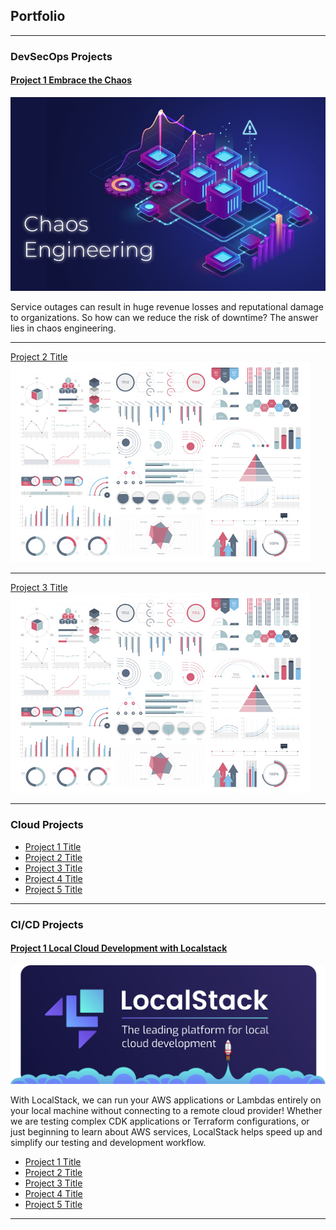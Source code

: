 ## Portfolio

---

### DevSecOps Projects

#### [Project 1 Embrace the Chaos](/chaos_page)
<img src="images/Chaos-Engineering-1.jpg?raw=true"/>

Service outages can result in huge revenue losses and reputational damage to organizations. So how can we reduce the risk of downtime? The answer lies in chaos engineering.

---
[Project 2 Title](/pdf/sample_presentation.pdf)
<img src="images/dummy_thumbnail.jpg?raw=true"/>

---
[Project 3 Title](http://example.com/)
<img src="images/dummy_thumbnail.jpg?raw=true"/>

---

### Cloud Projects

- [Project 1 Title](http://example.com/)
- [Project 2 Title](http://example.com/)
- [Project 3 Title](http://example.com/)
- [Project 4 Title](http://example.com/)
- [Project 5 Title](http://example.com/)

---

### CI/CD Projects

#### [Project 1 Local Cloud Development with Localstack](/localstack_page)
<img src="images/localstack-banner.svg?raw=true"/>

With LocalStack, we can run your AWS applications or Lambdas entirely on your local machine without connecting to a remote cloud provider! Whether we are testing complex CDK applications or Terraform configurations, or just beginning to learn about AWS services, LocalStack helps speed up and simplify our testing and development workflow.

- [Project 1 Title](http://example.com/)
- [Project 2 Title](http://example.com/)
- [Project 3 Title](http://example.com/)
- [Project 4 Title](http://example.com/)
- [Project 5 Title](http://example.com/)

---
